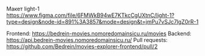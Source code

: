 Макет light-1
https://www.figma.com/file/6FMWkB94wE7KTkcCgUXtnC/light-1?type=design&node-id=891%3A3857&mode=design&t=jmPu7vSJc7lgZ0rR-1

Frontend: https://bedrein-movies.nomoredomainsicu.ru/movies
Backend: https://api.bedrein-movies.nomoredomainsicu.ru/
Pull requests: https://github.com/Bedrein/movies-explorer-frontend/pull/2
